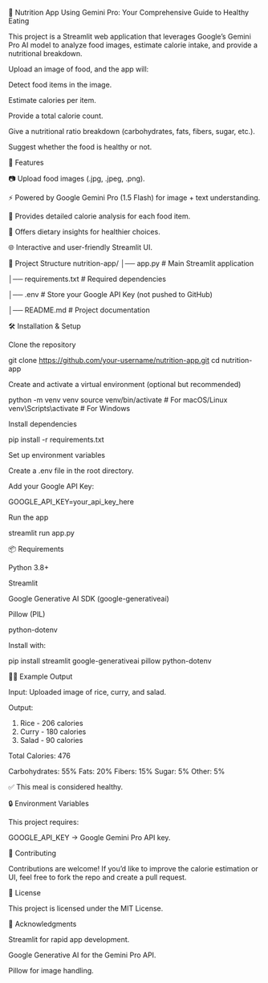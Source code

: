 🍎 Nutrition App Using Gemini Pro: Your Comprehensive Guide to Healthy Eating

This project is a Streamlit web application that leverages Google’s Gemini Pro AI model to analyze food images, estimate calorie intake, and provide a nutritional breakdown.

Upload an image of food, and the app will:

Detect food items in the image.

Estimate calories per item.

Provide a total calorie count.

Give a nutritional ratio breakdown (carbohydrates, fats, fibers, sugar, etc.).

Suggest whether the food is healthy or not.

🚀 Features

📷 Upload food images (.jpg, .jpeg, .png).

⚡ Powered by Google Gemini Pro (1.5 Flash) for image + text understanding.

🧮 Provides detailed calorie analysis for each food item.

🥗 Offers dietary insights for healthier choices.

🌐 Interactive and user-friendly Streamlit UI.

📂 Project Structure
nutrition-app/
│── app.py              # Main Streamlit application

│── requirements.txt    # Required dependencies

│── .env                # Store your Google API Key (not pushed to GitHub)

│── README.md           # Project documentation

🛠️ Installation & Setup

Clone the repository

git clone https://github.com/your-username/nutrition-app.git
cd nutrition-app


Create and activate a virtual environment (optional but recommended)

python -m venv venv
source venv/bin/activate   # For macOS/Linux
venv\Scripts\activate      # For Windows


Install dependencies

pip install -r requirements.txt


Set up environment variables

Create a .env file in the root directory.

Add your Google API Key:

GOOGLE_API_KEY=your_api_key_here


Run the app

streamlit run app.py

📦 Requirements

Python 3.8+

Streamlit

Google Generative AI SDK (google-generativeai)

Pillow (PIL)

python-dotenv

Install with:

pip install streamlit google-generativeai pillow python-dotenv

🧑‍⚕️ Example Output

Input: Uploaded image of rice, curry, and salad.

Output:

1. Rice - 206 calories
2. Curry - 180 calories
3. Salad - 90 calories

Total Calories: 476

Carbohydrates: 55%
Fats: 20%
Fibers: 15%
Sugar: 5%
Other: 5%

✅ This meal is considered healthy.

🔒 Environment Variables

This project requires:

GOOGLE_API_KEY → Google Gemini Pro API key.

🤝 Contributing

Contributions are welcome! If you’d like to improve the calorie estimation or UI, feel free to fork the repo and create a pull request.

📜 License

This project is licensed under the MIT License.

🙌 Acknowledgments

Streamlit
 for rapid app development.

Google Generative AI
 for the Gemini Pro API.

Pillow
 for image handling.
